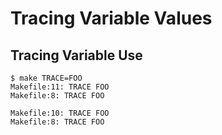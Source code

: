 # Tracing Variable Values

## Tracing Variable Use

```
$ make TRACE=FOO
Makefile:11: TRACE FOO
Makefile:8: TRACE FOO

Makefile:10: TRACE FOO
Makefile:8: TRACE FOO
```
